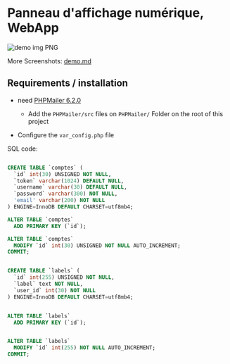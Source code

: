 # Panneau d'affichage numérique, WebApp

![demo img PNG](./demo/demo2.png)



More Screenshots: [ demo.md ](./demo.md)

## Requirements / installation

- need [ PHPMailer 6.2.0 ](https://github.com/PHPMailer/PHPMailer/releases/tag/v6.2.0)
  - Add the `PHPMailer/src` files on `PHPMailer/` Folder on the root of this project

- Configure the `var_config.php` file

SQL code:
```SQL

CREATE TABLE `comptes` (
  `id` int(30) UNSIGNED NOT NULL,
  `token` varchar(1024) DEFAULT NULL,
  `username` varchar(30) DEFAULT NULL,
  `password` varchar(300) NOT NULL,
  'email' varchar(200) NOT NULL
) ENGINE=InnoDB DEFAULT CHARSET=utf8mb4;

ALTER TABLE `comptes`
  ADD PRIMARY KEY (`id`);

ALTER TABLE `comptes`
  MODIFY `id` int(30) UNSIGNED NOT NULL AUTO_INCREMENT;
COMMIT;


CREATE TABLE `labels` (
  `id` int(255) UNSIGNED NOT NULL,
  `label` text NOT NULL,
  `user_id` int(30) NOT NULL
) ENGINE=InnoDB DEFAULT CHARSET=utf8mb4;


ALTER TABLE `labels`
  ADD PRIMARY KEY (`id`);


ALTER TABLE `labels`
  MODIFY `id` int(255) NOT NULL AUTO_INCREMENT;
COMMIT;

```

